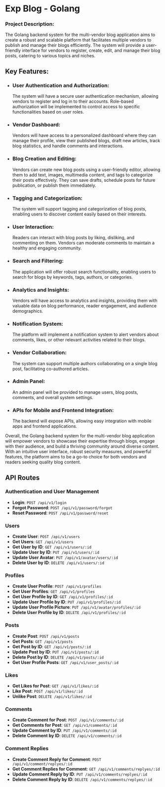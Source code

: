 # Exp Blog - Golang

### Project Description:
The Golang backend system for the multi-vendor blog application aims to create a robust and scalable platform that facilitates multiple vendors to publish and manage their blogs efficiently. The system will provide a user-friendly interface for vendors to register, create, edit, and manage their blog posts, catering to various topics and niches.


## Key Features:
- ### User Authentication and Authorization: 
    The system will have a secure user authentication mechanism, allowing vendors to register and log in to their accounts. Role-based authorization will be implemented to control access to specific functionalities based on user roles.

- ### Vendor Dashboard:
  Vendors will have access to a personalized dashboard where they can manage their profile, view their published blogs, draft new articles, track blog statistics, and handle comments and interactions.

- ### Blog Creation and Editing:
  Vendors can create new blog posts using a user-friendly editor, allowing them to add text, images, multimedia content, and tags to categorize their posts effectively. They can save drafts, schedule posts for future publication, or publish them immediately.

- ### Tagging and Categorization:
  The system will support tagging and categorization of blog posts, enabling users to discover content easily based on their interests.

- ### User Interaction:
  Readers can interact with blog posts by liking, disliking, and commenting on them. Vendors can moderate comments to maintain a healthy and engaging community.

- ### Search and Filtering:
  The application will offer robust search functionality, enabling users to search for blogs by keywords, tags, authors, or categories.

- ### Analytics and Insights:
  Vendors will have access to analytics and insights, providing them with valuable data on blog performance, reader engagement, and audience demographics.

- ### Notification System:
  The platform will implement a notification system to alert vendors about comments, likes, or other relevant activities related to their blogs.

- ### Vendor Collaboration:
  The system can support multiple authors collaborating on a single blog post, facilitating co-authored articles.

- ### Admin Panel:
  An admin panel will be provided to manage users, blog posts, comments, and overall system settings.

- ### APIs for Mobile and Frontend Integration:
  The backend will expose APIs, allowing easy integration with mobile apps and frontend applications.

Overall, the Golang backend system for the multi-vendor blog application will empower vendors to showcase their expertise through blogs, engage with their audience, and build a thriving community around diverse content. With an intuitive user interface, robust security measures, and powerful features, the platform aims to be a go-to choice for both vendors and readers seeking quality blog content.


## API Routes

### Authentication and User Management

- **Login**: `POST /api/v1/login`
- **Forgot Password**: `POST /api/v1/password/forgot`
- **Reset Password**: `POST /api/v1/password/reset`

### Users

- **Create User**: `POST /api/v1/users`
- **Get Users**: `GET /api/v1/users`
- **Get User by ID**: `GET /api/v1/users/:id`
- **Update User by ID**: `PUT /api/v1/users/:id`
- **Update User Avatar**: `PUT /api/v1/avatar/users/:id`
- **Delete User by ID**: `DELETE /api/v1/users/:id`

### Profiles

- **Create User Profile**: `POST /api/v1/profiles`
- **Get User Profiles**: `GET /api/v1/profiles`
- **Get User Profile by ID**: `GET /api/v1/profiles/:id`
- **Update User Profile by ID**: `PUT /api/v1/profiles/:id`
- **Update User Profile Picture**: `PUT /api/v1/avatar/profiles/:id`
- **Delete User Profile by ID**: `DELETE /api/v1/profiles/:id`

### Posts

- **Create Post**: `POST /api/v1/posts`
- **Get Posts**: `GET /api/v1/posts`
- **Get Post by ID**: `GET /api/v1/posts/:id`
- **Update Post by ID**: `PUT /api/v1/posts/:id`
- **Delete Post by ID**: `DELETE /api/v1/posts/:id`
- **Get User Profile Posts**: `GET /api/v1/user_posts/:id`

### Likes

- **Get Likes for Post**: `GET /api/v1/likes/:id`
- **Like Post**: `POST /api/v1/likes/:id`
- **Unlike Post**: `DELETE /api/v1/likes/:id`

### Comments

- **Create Comment for Post**: `POST /api/v1/comments/:id`
- **Get Comments for Post**: `GET /api/v1/comments/:id`
- **Update Comment by ID**: `PUT /api/v1/comments/:id`
- **Delete Comment by ID**: `DELETE /api/v1/comments/:id`

### Comment Replies

- **Create Comment Reply for Comment**: `POST /api/v1/comment/replyes/:id`
- **Get Comment Replies for Comment**: `GET /api/v1/comments/replyes/:id`
- **Update Comment Reply by ID**: `PUT /api/v1/comments/replyes/:id`
- **Delete Comment Reply by ID**: `DELETE /api/v1/comments/replyes/:id`
